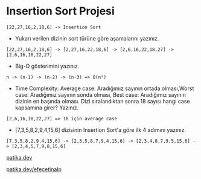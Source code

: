 # Insertion Sort Projesi

```
[22,27,16,2,18,6] -> Insertion Sort
```

* Yukarı verilen dizinin sort türüne göre aşamalarını yazınız.

```
[22,27,16,2,18,6] -> [2,27,16,22,18,6] -> [2,6,16,22,18,27] -> [2,6,16,18,22,27] 
```

* Big-O gösterimini yazınız.

```
n -> (n-1) -> (n-2) -> (n-3) => O(n²)
```

* Time Complexity: Average case: Aradığımız sayının ortada olması,Worst case: Aradığımız sayının sonda olması, Best case: Aradığımız sayının dizinin en başında olması.
Dizi sıralandıktan sonra 18 sayısı hangi case kapsamına girer? Yazınız.

```
[2,6,16,18,22,27] => 18 için average case
```

* [7,3,5,8,2,9,4,15,6] dizisinin Insertion Sort'a göre ilk 4 adımını yazınız.

```
[7,3,5,8,2,9,4,15,6] -> [2,3,5,8,7,9,4,15,6] -> [2,3,4,8,7,9,5,15,6] -> [2,3,4,5,7,9,8,15,6]
```

[patika.dev](www.patika.dev)

[patika.dev/efecetinalp](https://app.patika.dev/efecetinalp)
